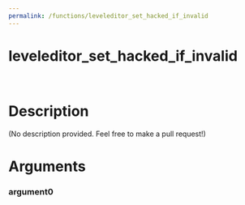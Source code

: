 ```yaml
---
permalink: /functions/leveleditor_set_hacked_if_invalid
---
```

# leveleditor_set_hacked_if_invalid  
&nbsp;  
# Description  
(No description provided. Feel free to make a pull request!) 
&nbsp;  
# Arguments
### argument0

&nbsp;    


